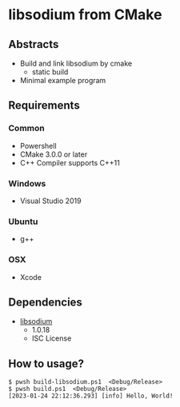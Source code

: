 # libsodium from CMake

## Abstracts

* Build and link libsodium by cmake
  * static build
* Minimal example program

## Requirements

### Common

* Powershell
* CMake 3.0.0 or later
* C++ Compiler supports C++11

### Windows

* Visual Studio 2019

### Ubuntu

* g++

### OSX

* Xcode

## Dependencies

* [libsodium](https://github.com/jedisct1/libsodium)
  * 1.0.18
  * ISC License

## How to usage?

````shell
$ pwsh build-libsodium.ps1  <Debug/Release>
$ pwsh build.ps1  <Debug/Release>
[2023-01-24 22:12:36.293] [info] Hello, World!
````